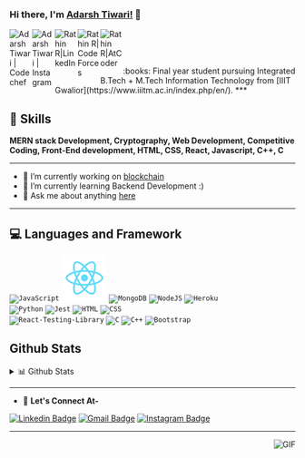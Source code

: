 ### Hi there, I'm [Adarsh Tiwari!](https://github.com/tiwariadarsh) 👋
<a href="https://www.codechef.com/users/runtime_error2">
  <img align="left" alt="Adarsh Tiwari | Codechef" width="40px" src="https://user-images.githubusercontent.com/62543734/115986961-8cdce700-a5d0-11eb-8ed5-b43215278687.jpg" />
</a>
<a href="https://www.instagram.com/_t_adarsh/">
  <img align="left" alt="Adarsh Tiwari | Instagram" width="40px" src="https://user-images.githubusercontent.com/62543734/115987193-9b77ce00-a5d1-11eb-85b6-ab2bc1715d7c.jpg" />
</a>
<a href="https://www.linkedin.com/in/adarsh-tiwari-333487189/">
  <img align="left" alt="Rathin R|LinkedIn" width="40px" src="https://user-images.githubusercontent.com/62543734/115987548-20afb280-a5d3-11eb-86ed-7e0cd89f0be3.png" />
</a>
<a href="https://codeforces.com/profile/adarsh_2141">
  <img align="left" alt="Rathin R|  CodeForces" width="40px" src="https://user-images.githubusercontent.com/62543734/115990917-82781880-a5e3-11eb-9099-a2cf3c1e30e8.png" />
</a>
<a href="https://atcoder.jp/users/adarsh_2141">
  <img align="left" alt="Rathin R|AtCoder" width="40px" src="https://user-images.githubusercontent.com/62543734/115991013-ec90bd80-a5e3-11eb-8534-3107b70e0b6b.png" />
</a>

<br /> <br />


<br />
:books: Final year student pursuing Integrated B.Tech + M.Tech Information Technology from [IIIT Gwalior](https://www.iiitm.ac.in/index.php/en/).
***


## :1st_place_medal: **Skills** 
**MERN stack Development, Cryptography, Web Development, Competitive Coding, Front-End development, HTML, CSS, React, Javascript, C++, C**

***

- 🔭 I’m currently working on [blockchain](https://www.investopedia.com/terms/b/blockchain.asp)
- 🌱 I’m currently learning Backend Development :)
- 💬 Ask me about anything [here](https://github.com/Grim-R3ap3r/tiwariadarsh/issues)

***
## :computer: Languages and Framework 
<p align="left">

<code><img height="80" src="https://user-images.githubusercontent.com/62543734/116005318-0651f500-a624-11eb-8135-0b3fb0296eee.png" title="JavaScript"></code>
  <code><img height="80" src="https://raw.githubusercontent.com/github/explore/80688e429a7d4ef2fca1e82350fe8e3517d3494d/topics/react/react.png" title="ReactJS"></code>
<code><img height="80" src="https://avatars.githubusercontent.com/u/45120?s=200&v=4" title="MongoDB"></code>
<code><img height="80" src="https://user-images.githubusercontent.com/62543734/116005324-0e119980-a624-11eb-9aa6-62039b116c6c.png" title="NodeJS"></code>
<code><img height="80" src="https://encrypted-tbn0.gstatic.com/images?q=tbn:ANd9GcSKfvyB7gy3-LO9sGDlF-jAJWYL7o83sFF_6aydIv0AAkCZPe8foLpdXpv8xh054N9_C3I&usqp=CAU" title="Heroku"> </code>
<code><img height="80" src="https://user-images.githubusercontent.com/62543734/116005336-18339800-a624-11eb-97ec-566614497281.png" title="Python"></code>
  <code><img height="80" src="https://nx.dev/documentation/latest/shared/jest-logo.png" title="Jest"></code>
<code><img height="80" src="https://user-images.githubusercontent.com/62543734/116005354-27b2e100-a624-11eb-813b-2e9a28381243.png" title="HTML"></code> 
<code><img height="80" src="https://user-images.githubusercontent.com/62543734/116005361-2e415880-a624-11eb-836e-a9bcb03ba82d.png" title="CSS"></code>  
  <code><img height="80" src="https://testing-library.com/img/octopus-128x128.png" title="React-Testing-Library"></code> 
 <code><img height="80" src="https://i.pinimg.com/originals/6e/46/e7/6e46e7dbe2bb73dacc055e5dbd85c3ad.png" title="C"></code> 
  <code><img height="80" src="https://upload.wikimedia.org/wikipedia/commons/thumb/1/18/ISO_C%2B%2B_Logo.svg/1200px-ISO_C%2B%2B_Logo.svg.png" title="C++"></code> 
    <code><img height="80" src="https://upload.wikimedia.org/wikipedia/commons/thumb/b/b2/Bootstrap_logo.svg/2560px-Bootstrap_logo.svg.png" title="Bootstrap"></code> 
 </p>


<!--- 
  if you have forked this to use on your profile, 
  Change the `github-readme-stats.anuraghazra1.vercel.app` to `github-readme-stats.vercel.app` 
--->

<!-- Change the `github-readme-stats.anuraghazra1.vercel.app` to `github-readme-stats.vercel.app`  -->


## Github Stats


<details>
<summary>📊 Github Stats</summary>
  
<p align="center" href="https://github.com/tiwariadarsh/github-readme-stats">
  <img align="center" src="https://github-readme-stats.vercel.app/api?username=tiwariadarsh&show_icons=true&include_all_commits=true&theme=material-palenight" alt="Adarsh' sgithub stats" />
</p>
<p align="center" href="https://github.com/tiwariadarsh/github-readme-stats">
  <!-- Change the `github-readme-stats.anuraghazra1.vercel.app` to `github-readme-stats.vercel.app`  -->
</p>

<div align="center">
  
   [![GitHub Streak](https://github-readme-streak-stats.herokuapp.com/?user=tiwariadarsh&theme=vision-friendly-dark)](https://github.com/tiwariadarsh)

</div>
<div align="center">
  
   [![GitHub Streak](https://github-profile-trophy.vercel.app/?username=tiwariadarsh&margin-w=15&theme=vision-friendly-dark&column=3)](https://github.com/tiwariadarsh)


</div>

</details>








***

- :handshake: **Let's Connect At-**

[![Linkedin Badge](https://img.shields.io/badge/-Adarsh%20Tiwari-blue?style=flat-square&logo=Linkedin&logoColor=white&link=https://www.linkedin.com/in/adarsh-tiwari-333487189/)](https://www.linkedin.com/in/adarsh-tiwari-333487189/)
[![Gmail Badge](https://img.shields.io/badge/-adarshtiwari532000@gmail.com-c14438?style=flat-square&logo=Gmail&logoColor=white&link=mailto:adarshtiwari532000@gmail.com)](mailto:adarshtiwari532000@gmail.com) 
[![Instagram Badge](https://img.shields.io/badge/-adarsh-e4405f?style=flat-square&labelColor=f94877&logo=instagram&logoColor=white&link=https://www.instagram.com/_t_adarsh/)](https://www.instagram.com/_t_adarsh/)

***
<img align="right" alt="GIF" height="60px" src="https://media3.giphy.com/media/Vgr21IY5gbY2iinySW/giphy.gif?cid=ecf05e477irxoi6bz2fgvw0n90m8klke03di9w6rtup3eqfh&rid=giphy.gif" />

